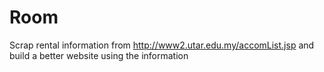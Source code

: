# Room
Scrap rental information from http://www2.utar.edu.my/accomList.jsp and build a better website using the information

